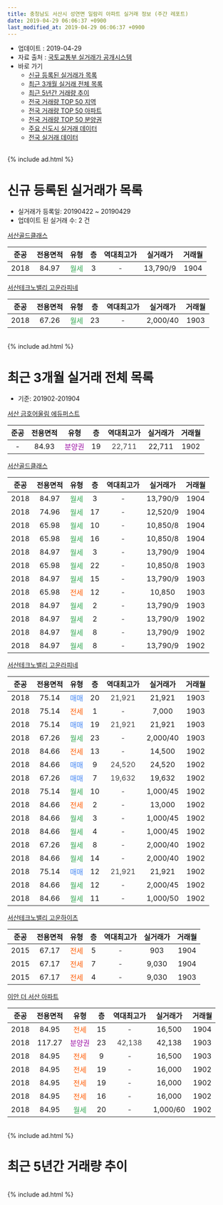 ```yaml
---
title: 충청남도 서산시 성연면 일람리 아파트 실거래 정보 (주간 레포트)
date: 2019-04-29 06:06:37 +0900
last_modified_at: 2019-04-29 06:06:37 +0900
---
```


* 업데이트 : 2019-04-29
* 자료 출처 : [국토교통부 실거래가 공개시스템](http://rt.molit.go.kr)
* 바로 가기
    * [신규 등록된 실거래가 목록](#신규-등록된-실거래가-목록)
    * [최근 3개월 실거래 전체 목록](#최근-3개월-실거래-전체-목록)
    * [최근 5년간 거래량 추이](#최근-5년간-거래량-추이)
    * [전국 거래량 TOP 50 지역](https://inasie.github.io/apt-trade-info/최근-3개월-전국에서-가장-거래가-많이-발생한-지역)
    * [전국 거래량 TOP 50 아파트](https://inasie.github.io/apt-trade-info/최근-3개월-전국에서-가장-거래가-많이-발생한-아파트)
    * [전국 거래량 TOP 50 분양권](https://inasie.github.io/apt-trade-info/최근-3개월-전국에서-가장-거래가-많이-발생한-분양권)
    * [주요 신도시 실거래 데이터](https://inasie.github.io/apt-trade-info/주요-신도시)
    * [전국 실거래 데이터](https://inasie.github.io/apt-trade-info/전국)
<br>
{% include ad.html %}
<br>

# 신규 등록된 실거래가 목록
* 실거래가 등록일: 20190422 ~ 20190429
* 업데이트 된 실거래 수: 2 건


[서산골드클래스](https://search.naver.com/search.naver?query=%EC%B6%A9%EC%B2%AD%EB%82%A8%EB%8F%84+%EC%84%9C%EC%82%B0%EC%8B%9C+%EC%84%B1%EC%97%B0%EB%A9%B4+%EC%9D%BC%EB%9E%8C%EB%A6%AC+%EC%84%9C%EC%82%B0%EA%B3%A8%EB%93%9C%ED%81%B4%EB%9E%98%EC%8A%A4)

|준공|전용면적|유형|층|역대최고가|실거래가|거래월|
|:---:|:---:|:---:|:---:|:---:|:---:|:---:|
|2018|84.97|<span style="color:#34a853">월세</span>|3|<span style="color:#444444">-</span>|13,790/9|1904|

[서산테크노밸리 고운라피네](https://search.naver.com/search.naver?query=%EC%B6%A9%EC%B2%AD%EB%82%A8%EB%8F%84+%EC%84%9C%EC%82%B0%EC%8B%9C+%EC%84%B1%EC%97%B0%EB%A9%B4+%EC%9D%BC%EB%9E%8C%EB%A6%AC+%EC%84%9C%EC%82%B0%ED%85%8C%ED%81%AC%EB%85%B8%EB%B0%B8%EB%A6%AC+%EA%B3%A0%EC%9A%B4%EB%9D%BC%ED%94%BC%EB%84%A4)

|준공|전용면적|유형|층|역대최고가|실거래가|거래월|
|:---:|:---:|:---:|:---:|:---:|:---:|:---:|
|2018|67.26|<span style="color:#34a853">월세</span>|23|<span style="color:#444444">-</span>|2,000/40|1903|


<br>
{% include ad.html %}
<br>

# 최근 3개월 실거래 전체 목록
* 기준: 201902-201904


[서산 금호어울림 에듀퍼스트](https://search.naver.com/search.naver?query=%EC%B6%A9%EC%B2%AD%EB%82%A8%EB%8F%84+%EC%84%9C%EC%82%B0%EC%8B%9C+%EC%84%B1%EC%97%B0%EB%A9%B4+%EC%9D%BC%EB%9E%8C%EB%A6%AC+%EC%84%9C%EC%82%B0+%EA%B8%88%ED%98%B8%EC%96%B4%EC%9A%B8%EB%A6%BC+%EC%97%90%EB%93%80%ED%8D%BC%EC%8A%A4%ED%8A%B8)

|준공|전용면적|유형|층|역대최고가|실거래가|거래월|
|:---:|:---:|:---:|:---:|:---:|:---:|:---:|
|-|84.93|<span style="color:#9C11A5">분양권</span>|19|<span style="color:#444444">22,711</span>|22,711|1902|

[서산골드클래스](https://search.naver.com/search.naver?query=%EC%B6%A9%EC%B2%AD%EB%82%A8%EB%8F%84+%EC%84%9C%EC%82%B0%EC%8B%9C+%EC%84%B1%EC%97%B0%EB%A9%B4+%EC%9D%BC%EB%9E%8C%EB%A6%AC+%EC%84%9C%EC%82%B0%EA%B3%A8%EB%93%9C%ED%81%B4%EB%9E%98%EC%8A%A4)

|준공|전용면적|유형|층|역대최고가|실거래가|거래월|
|:---:|:---:|:---:|:---:|:---:|:---:|:---:|
|2018|84.97|<span style="color:#34a853">월세</span>|3|<span style="color:#444444">-</span>|13,790/9|1904|
|2018|74.96|<span style="color:#34a853">월세</span>|17|<span style="color:#444444">-</span>|12,520/9|1904|
|2018|65.98|<span style="color:#34a853">월세</span>|10|<span style="color:#444444">-</span>|10,850/8|1904|
|2018|65.98|<span style="color:#34a853">월세</span>|16|<span style="color:#444444">-</span>|10,850/8|1904|
|2018|84.97|<span style="color:#34a853">월세</span>|3|<span style="color:#444444">-</span>|13,790/9|1904|
|2018|65.98|<span style="color:#34a853">월세</span>|22|<span style="color:#444444">-</span>|10,850/8|1903|
|2018|84.97|<span style="color:#34a853">월세</span>|15|<span style="color:#444444">-</span>|13,790/9|1903|
|2018|65.98|<span style="color:#ff5a00">전세</span>|12|<span style="color:#444444">-</span>|10,850|1903|
|2018|84.97|<span style="color:#34a853">월세</span>|2|<span style="color:#444444">-</span>|13,790/9|1903|
|2018|84.97|<span style="color:#34a853">월세</span>|2|<span style="color:#444444">-</span>|13,790/9|1902|
|2018|84.97|<span style="color:#34a853">월세</span>|8|<span style="color:#444444">-</span>|13,790/9|1902|
|2018|84.97|<span style="color:#34a853">월세</span>|8|<span style="color:#444444">-</span>|13,790/9|1902|

[서산테크노밸리 고운라피네](https://search.naver.com/search.naver?query=%EC%B6%A9%EC%B2%AD%EB%82%A8%EB%8F%84+%EC%84%9C%EC%82%B0%EC%8B%9C+%EC%84%B1%EC%97%B0%EB%A9%B4+%EC%9D%BC%EB%9E%8C%EB%A6%AC+%EC%84%9C%EC%82%B0%ED%85%8C%ED%81%AC%EB%85%B8%EB%B0%B8%EB%A6%AC+%EA%B3%A0%EC%9A%B4%EB%9D%BC%ED%94%BC%EB%84%A4)

|준공|전용면적|유형|층|역대최고가|실거래가|거래월|
|:---:|:---:|:---:|:---:|:---:|:---:|:---:|
|2018|75.14|<span style="color:#4285f3">매매</span>|20|<span style="color:#444444">21,921</span>|21,921|1903|
|2018|75.14|<span style="color:#ff5a00">전세</span>|1|<span style="color:#444444">-</span>|7,000|1903|
|2018|75.14|<span style="color:#4285f3">매매</span>|19|<span style="color:#444444">21,921</span>|21,921|1903|
|2018|67.26|<span style="color:#34a853">월세</span>|23|<span style="color:#444444">-</span>|2,000/40|1903|
|2018|84.66|<span style="color:#ff5a00">전세</span>|13|<span style="color:#444444">-</span>|14,500|1902|
|2018|84.66|<span style="color:#4285f3">매매</span>|9|<span style="color:#444444">24,520</span>|24,520|1902|
|2018|67.26|<span style="color:#4285f3">매매</span>|7|<span style="color:#444444">19,632</span>|19,632|1902|
|2018|75.14|<span style="color:#34a853">월세</span>|10|<span style="color:#444444">-</span>|1,000/45|1902|
|2018|84.66|<span style="color:#ff5a00">전세</span>|2|<span style="color:#444444">-</span>|13,000|1902|
|2018|84.66|<span style="color:#34a853">월세</span>|3|<span style="color:#444444">-</span>|1,000/45|1902|
|2018|84.66|<span style="color:#34a853">월세</span>|4|<span style="color:#444444">-</span>|1,000/45|1902|
|2018|67.26|<span style="color:#34a853">월세</span>|8|<span style="color:#444444">-</span>|2,000/40|1902|
|2018|84.66|<span style="color:#34a853">월세</span>|14|<span style="color:#444444">-</span>|2,000/40|1902|
|2018|75.14|<span style="color:#4285f3">매매</span>|12|<span style="color:#444444">21,921</span>|21,921|1902|
|2018|84.66|<span style="color:#34a853">월세</span>|12|<span style="color:#444444">-</span>|2,000/45|1902|
|2018|84.66|<span style="color:#34a853">월세</span>|11|<span style="color:#444444">-</span>|1,000/50|1902|

[서산테크노밸리 고운하이츠](https://search.naver.com/search.naver?query=%EC%B6%A9%EC%B2%AD%EB%82%A8%EB%8F%84+%EC%84%9C%EC%82%B0%EC%8B%9C+%EC%84%B1%EC%97%B0%EB%A9%B4+%EC%9D%BC%EB%9E%8C%EB%A6%AC+%EC%84%9C%EC%82%B0%ED%85%8C%ED%81%AC%EB%85%B8%EB%B0%B8%EB%A6%AC+%EA%B3%A0%EC%9A%B4%ED%95%98%EC%9D%B4%EC%B8%A0)

|준공|전용면적|유형|층|역대최고가|실거래가|거래월|
|:---:|:---:|:---:|:---:|:---:|:---:|:---:|
|2015|67.17|<span style="color:#ff5a00">전세</span>|5|<span style="color:#444444">-</span>|903|1904|
|2015|67.17|<span style="color:#ff5a00">전세</span>|7|<span style="color:#444444">-</span>|9,030|1904|
|2015|67.17|<span style="color:#ff5a00">전세</span>|4|<span style="color:#444444">-</span>|9,030|1903|

[이안 더 서산 아파트](https://search.naver.com/search.naver?query=%EC%B6%A9%EC%B2%AD%EB%82%A8%EB%8F%84+%EC%84%9C%EC%82%B0%EC%8B%9C+%EC%84%B1%EC%97%B0%EB%A9%B4+%EC%9D%BC%EB%9E%8C%EB%A6%AC+%EC%9D%B4%EC%95%88+%EB%8D%94+%EC%84%9C%EC%82%B0+%EC%95%84%ED%8C%8C%ED%8A%B8)

|준공|전용면적|유형|층|역대최고가|실거래가|거래월|
|:---:|:---:|:---:|:---:|:---:|:---:|:---:|
|2018|84.95|<span style="color:#ff5a00">전세</span>|15|<span style="color:#444444">-</span>|16,500|1904|
|2018|117.27|<span style="color:#9C11A5">분양권</span>|23|<span style="color:#444444">42,138</span>|42,138|1903|
|2018|84.95|<span style="color:#ff5a00">전세</span>|9|<span style="color:#444444">-</span>|16,500|1903|
|2018|84.95|<span style="color:#ff5a00">전세</span>|19|<span style="color:#444444">-</span>|16,000|1902|
|2018|84.95|<span style="color:#ff5a00">전세</span>|19|<span style="color:#444444">-</span>|16,000|1902|
|2018|84.95|<span style="color:#ff5a00">전세</span>|16|<span style="color:#444444">-</span>|16,000|1902|
|2018|84.95|<span style="color:#34a853">월세</span>|20|<span style="color:#444444">-</span>|1,000/60|1902|


<br>
{% include ad.html %}
<br>

# 최근 5년간 거래량 추이


<div style="width:100%;">
    <canvas id="deal_progress" height="200"></canvas>
</div>

<script>
new Chart(document.getElementById("deal_progress"), {
    type: 'line',
    data: {
        labels: ['201404','201405','201406','201407','201408','201409','201410','201411','201412','201501','201502','201503','201504','201505','201506','201507','201508','201509','201510','201511','201512','201601','201602','201603','201604','201605','201606','201607','201608','201609','201610','201611','201612','201701','201702','201703','201704','201705','201706','201707','201708','201709','201710','201711','201712','201801','201802','201803','201804','201805','201806','201807','201808','201809','201810','201811','201812','201901','201902','201903','201904'],
        datasets: [{
            label: '매매',
            pointRadius: 1,
            data: [0, 0, 0, 0, 0, 0, 0, 0, 0, 0, 0, 0, 0, 0, 0, 0, 0, 0, 0, 0, 0, 0, 0, 0, 0, 0, 0, 0, 0, 0, 0, 0, 0, 0, 0, 0, 0, 0, 0, 0, 0, 0, 0, 0, 0, 0, 5, 17, 18, 11, 7, 40, 8, 5, 1, 2, 10, 11, 4, 3, 0],
            borderColor: "rgba(255, 201, 14, 1)",
            backgroundColor: "rgba(255, 201, 14, 0.5)",
            fill: false,
            lineTension: 0
        },{
            label: '전월세',
            pointRadius: 1,
            data: [0, 0, 0, 0, 0, 0, 0, 0, 0, 1, 5, 10, 5, 2, 2, 2, 1, 0, 1, 1, 0, 1, 0, 1, 0, 0, 1, 1, 0, 0, 0, 1, 0, 0, 1, 1, 0, 1, 0, 0, 2, 5, 3, 3, 1, 6, 10, 11, 20, 16, 12, 21, 15, 23, 20, 9, 19, 15, 16, 8, 8],
            borderColor: "rgba(0, 141, 185, 1)",
            backgroundColor: "rgba(0, 141, 185, 0.5)",
            fill: false,
            lineTension: 0
        }
        ]
    },
    options: {
        responsive: true,
        title: {
            display: false
        },
        tooltips: {
            mode: 'index',
            intersect: false
        },
        hover: {
            mode: 'nearest',
            intersect: true
        },
        scales: {
            xAxes: [{
                display: true,
                scaleLabel: {
                    display: true,
                    labelString: '년/월'
                }
            }],
            yAxes: [{
                display: true,
                ticks: {
                    suggestedMin: 0,
                },
                scaleLabel: {
                    display: true,
                    labelString: '실거래 수'
                }
            }]
        }
    }
});

</script>


<br>
{% include ad.html %}
<br>


